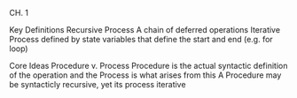 CH. 1

Key Definitions
    Recursive Process
        A chain of deferred operations
    Iterative Process
        defined by state variables that define the start and end (e.g. for loop)

Core Ideas
    Procedure v. Process
        Procedure is the actual syntactic definition of the operation and the Process is what arises from this
        A Procedure may be syntacticly recursive, yet its process iterative
        